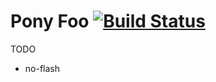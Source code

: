 # Pony Foo [![Build Status][1]][2]

[1]: https://travis-ci.org/bevacqua/ponyfoo.png?branch=master
[2]: https://travis-ci.org/bevacqua/ponyfoo

TODO

- no-flash

